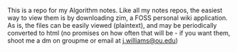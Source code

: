 

This is a repo for my Algorithm notes. Like all my notes repos, the easiest way to view them is by downloading zim, a FOSS personal wiki application. As is, the files can be easily viewed (plaintext), and may be periodically converted to html (no promises on how often that will be - if you want them, shoot me a dm on groupme or email at j.williams@ou.edu)

